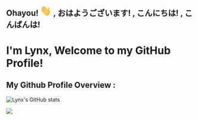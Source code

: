 ## Ohayou! <img src="https://github.com/lynnnnzx/LynnnnZx/raw/master/wave.gif" width="30px"> , おはようございます! , こんにちは! , こんばんは!
# I'm Lynx, Welcome to my GitHub Profile! 

## My Github Profile Overview :
![Lynx's GitHub stats](https://github-readme-stats.vercel.app/api?username=lynnnnzx&count_private=true&show_icons=true&include_all_commits=true&theme=blueberry&border_color=000000)

![](https://komarev.com/ghpvc/?username=lynnnnzx)
